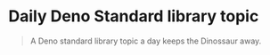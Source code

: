 # Daily Deno Standard library topic

> A Deno standard library topic a day keeps the Dinossaur away.
